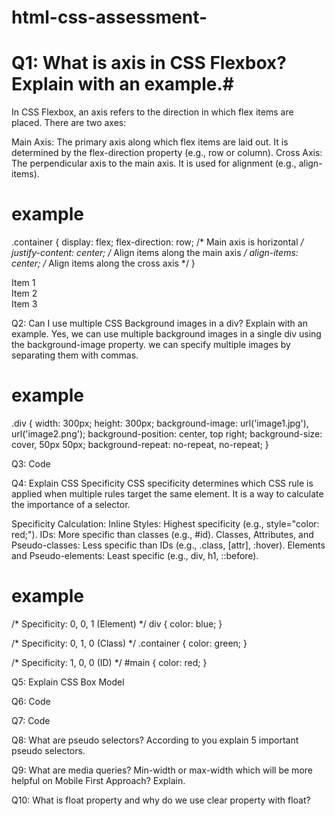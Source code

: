 # html-css-assessment-

# Q1: What is axis in CSS Flexbox? Explain with an example.#

In CSS Flexbox, an axis refers to the direction in which flex items are placed. There are two axes:

Main Axis: 
The primary axis along which flex items are laid out. It is determined by the flex-direction property (e.g., row or column).
Cross Axis: 
The perpendicular axis to the main axis. It is used for alignment (e.g., align-items).
# example
.container {
    display: flex;
    flex-direction: row; /* Main axis is horizontal */
    justify-content: center; /* Align items along the main axis */
    align-items: center; /* Align items along the cross axis */
}

<div class="container">
    <div>Item 1</div>
    <div>Item 2</div>
    <div>Item 3</div>
</div>

Q2: Can I use multiple CSS Background images in a div? Explain with an example.
Yes, we can use multiple background images in a single div using the background-image property. we can specify multiple images by separating them with commas.
# example
.div {
    width: 300px;
    height: 300px;
    background-image: url('image1.jpg'), url('image2.png');
    background-position: center, top right;
    background-size: cover, 50px 50px;
    background-repeat: no-repeat, no-repeat;
}

Q3: Code

Q4: Explain CSS Specificity
CSS specificity determines which CSS rule is applied when multiple rules target the same element. It is a way to calculate the importance of a selector.

Specificity Calculation:
Inline Styles: Highest specificity (e.g., style="color: red;").
IDs: More specific than classes (e.g., #id).
Classes, Attributes, and Pseudo-classes: Less specific than IDs (e.g., .class, [attr], :hover).
Elements and Pseudo-elements: Least specific (e.g., div, h1, ::before).
# example
/* Specificity: 0, 0, 1 (Element) */
div {
    color: blue;
}

/* Specificity: 0, 1, 0 (Class) */
.container {
    color: green;
}

/* Specificity: 1, 0, 0 (ID) */
#main {
    color: red;
}

Q5: Explain CSS Box Model

Q6: Code

Q7: Code

Q8: What are pseudo selectors? According to you explain 5 important pseudo selectors.

Q9: What are media queries? Min-width or max-width which will be more helpful on Mobile First Approach? Explain.

Q10: What is float property and why do we use clear property with float?
